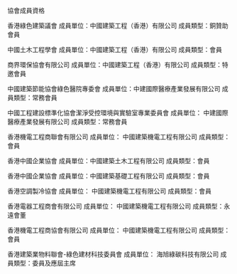 協會成員資格


香港綠色建築議會
成員單位：中國建築工程（香港）有限公司
成員類型：銅贊助會員

中國土木工程學會
成員單位：中國建築工程（香港）有限公司
成員類型：會員

商界環保協會有限公司
成員單位：中國建築工程（香港）有限公司
成員類型：特邀會員

中國建築節能協會綠色醫院專委會
成員單位：中建國際醫療產業發展有限公司
成員類型：常務會員

中國工程建設標準化協會潔淨受控環境與實驗室專業委員會
成員單位： 中建國際醫療產業發展有限公司
成員類型：常務會員

香港機電工程商聯會有限公司
成員單位： 中國建築機電工程有限公司
成員類型：會員

香港中國企業協會
成員單位：中國建築土木工程有限公司
成員類型：會員

香港中國企業協會
成員單位：中國建築基礎工程有限公司
成員類型：會員

香港空調製冷協會
成員單位： 中國建築機電工程有限公司
成員類型：會員

香港電器工程商會有限公司
成員單位： 中國建築機電工程有限公司
成員類型：永遠會董

香港機電工程商協會有限公司
成員單位： 中國建築機電工程有限公司
成員類型：會員

香港建築業物料聯會-綠色建材科技委員會
成員單位： 海旭綠碳科技有限公司
成員類型：委員及應屆主席